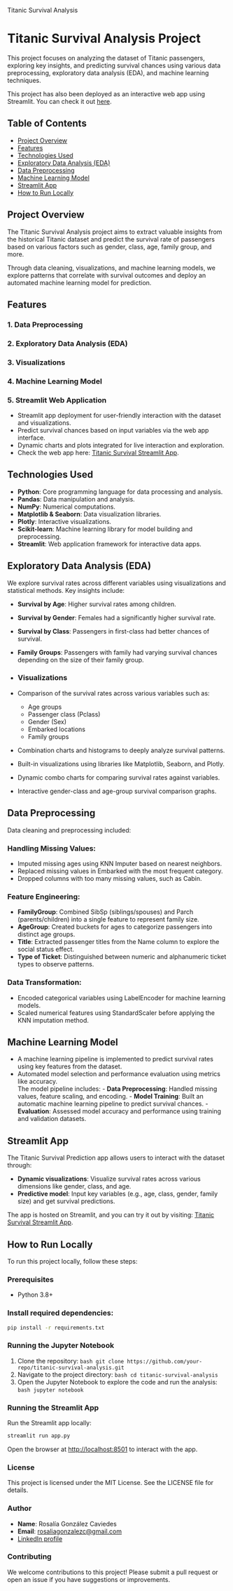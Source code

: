 Titanic Survival Analysis
# Titanic Survival Analysis Project

This project focuses on analyzing the dataset of Titanic passengers, exploring key insights, and predicting survival chances using various data preprocessing, exploratory data analysis (EDA), and machine learning techniques.

This project has also been deployed as an interactive web app using Streamlit. You can check it out [here](https://titanicliagcaviedes.streamlit.app/).

## Table of Contents
- [Project Overview](#project-overview)
- [Features](#features)
- [Technologies Used](#technologies-used)
- [Exploratory Data Analysis (EDA)](#exploratory-data-analysis-eda)
- [Data Preprocessing](#data-preprocessing)
- [Machine Learning Model](#machine-learning-model)
- [Streamlit App](#streamlit-app)
- [How to Run Locally](#how-to-run-locally)

## Project Overview
The Titanic Survival Analysis project aims to extract valuable insights from the historical Titanic dataset and predict the survival rate of passengers based on various factors such as gender, class, age, family group, and more.

Through data cleaning, visualizations, and machine learning models, we explore patterns that correlate with survival outcomes and deploy an automated machine learning model for prediction.

## Features
### 1. Data Preprocessing

### 2. Exploratory Data Analysis (EDA)

### 3. Visualizations

### 4. Machine Learning Model

### 5. Streamlit Web Application
- Streamlit app deployment for user-friendly interaction with the dataset and visualizations.
- Predict survival chances based on input variables via the web app interface.
- Dynamic charts and plots integrated for live interaction and exploration.
- Check the web app here: [Titanic Survival Streamlit App](https://titanicliagcaviedes.streamlit.app/).

## Technologies Used
- **Python**: Core programming language for data processing and analysis.
- **Pandas**: Data manipulation and analysis.
- **NumPy**: Numerical computations.
- **Matplotlib & Seaborn**: Data visualization libraries.
- **Plotly**: Interactive visualizations.
- **Scikit-learn**: Machine learning library for model building and preprocessing.
- **Streamlit**: Web application framework for interactive data apps.

## Exploratory Data Analysis (EDA)
We explore survival rates across different variables using visualizations and statistical methods. Key insights include:
- **Survival by Age**: Higher survival rates among children.
- **Survival by Gender**: Females had a significantly higher survival rate.
- **Survival by Class**: Passengers in first-class had better chances of survival.
- **Family Groups**: Passengers with family had varying survival chances depending on the size of their family group.

- ### Visualizations 
- Comparison of the survival rates across various variables such as:
    - Age groups
    - Passenger class (Pclass)
    - Gender (Sex)
    - Embarked locations
    - Family groups
- Combination charts and histograms to deeply analyze survival patterns.
- Built-in visualizations using libraries like Matplotlib, Seaborn, and Plotly.
- Dynamic combo charts for comparing survival rates against variables.
- Interactive gender-class and age-group survival comparison graphs.


## Data Preprocessing
Data cleaning and preprocessing included:

### Handling Missing Values:
- Imputed missing ages using KNN Imputer based on nearest neighbors.
- Replaced missing values in Embarked with the most frequent category.
- Dropped columns with too many missing values, such as Cabin.

### Feature Engineering:
- **FamilyGroup**: Combined SibSp (siblings/spouses) and Parch (parents/children) into a single feature to represent family size.
- **AgeGroup**: Created buckets for ages to categorize passengers into distinct age groups.
- **Title**: Extracted passenger titles from the Name column to explore the social status effect.
- **Type of Ticket**: Distinguished between numeric and alphanumeric ticket types to observe patterns.

### Data Transformation:
- Encoded categorical variables using LabelEncoder for machine learning models.
- Scaled numerical features using StandardScaler before applying the KNN imputation method.

## Machine Learning Model
- A machine learning pipeline is implemented to predict survival rates using key features from the dataset.
- Automated model selection and performance evaluation using metrics like accuracy.     
The model pipeline includes:
        - **Data Preprocessing**: Handled missing values, feature scaling, and encoding.
        - **Model Training**: Built an automatic machine learning pipeline to predict survival chances.
        - **Evaluation**: Assessed model accuracy and performance using training and validation datasets.



## Streamlit App

The Titanic Survival Prediction app allows users to interact with the dataset through:
- **Dynamic visualizations**: Visualize survival rates across various dimensions like gender, class, and age.
- **Predictive model**: Input key variables (e.g., age, class, gender, family size) and get survival predictions.

The app is hosted on Streamlit, and you can try it out by visiting: [Titanic Survival Streamlit App](#).



## How to Run Locally
To run this project locally, follow these steps:

### Prerequisites
- Python 3.8+

### Install required dependencies:
```bash
pip install -r requirements.txt
```

### Running the Jupyter Notebook
1. Clone the repository:
        ```bash
        git clone https://github.com/your-repo/titanic-survival-analysis.git
        ```
2. Navigate to the project directory:
        ```bash
        cd titanic-survival-analysis
        ```
3. Open the Jupyter Notebook to explore the code and run the analysis:
        ```bash
        jupyter notebook
        ```

### Running the Streamlit App
Run the Streamlit app locally:
```bash
streamlit run app.py
```
Open the browser at [http://localhost:8501](http://localhost:8501) to interact with the app.


### License

This project is licensed under the MIT License. See the LICENSE file for details.


### Author

- **Name**: Rosalía González Caviedes
- **Email**: rosaliagonzalezc@gmail.com
- [LinkedIn profile](https://www.linkedin.com/in/rosaliagonzalezcaviedes/)

### Contributing
We welcome contributions to this project! Please submit a pull request or open an issue if you have suggestions or improvements.
